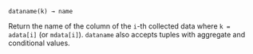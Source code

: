 ```
dataname(k) → name
```

Return the name of the column of the `i`-th collected data where `k = adata[i]` (or `mdata[i]`). `dataname` also accepts tuples with aggregate and conditional values.

